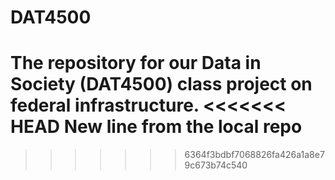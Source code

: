 # DAT4500
The repository for our Data in Society (DAT4500) class project on federal infrastructure.
<<<<<<< HEAD
New line from the local repo
=======
>>>>>>> 6364f3bdbf7068826fa426a1a8e79c673b74c540
